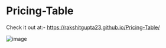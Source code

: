 # Pricing-Table
Check it out at:- https://rakshitgupta23.github.io/Pricing-Table/



![image](https://github.com/rakshitgupta23/Web-Design-Agency/assets/114903166/eb54e14d-3341-4d36-9097-dcceaf347d68)
